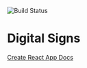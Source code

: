 ![Build Status](https://travis-ci.org/ThatConference/thatserver.svg?branch=master)

# Digital Signs

[Create React App Docs](/createReactApp)
